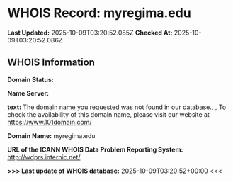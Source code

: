 # WHOIS Record: myregima.edu

**Last Updated:** 2025-10-09T03:20:52.085Z
**Checked At:** 2025-10-09T03:20:52.086Z

## WHOIS Information

**Domain Status:** 

**Name Server:** 

**text:** The domain name you requested was not found in our database., , To check the availability of this domain name, please visit our website at https://www.101domain.com/

**Domain Name:** myregima.edu

**URL of the ICANN WHOIS Data Problem Reporting System:** http://wdprs.internic.net/

**>>> Last update of WHOIS database:** 2025-10-09T03:20:52+00:00 <<<

